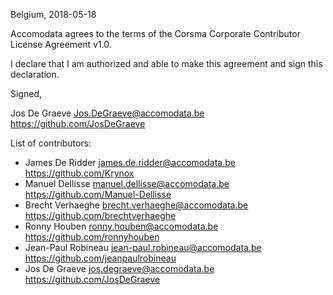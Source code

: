 Belgium, 2018-05-18

Accomodata agrees to the terms of the Corsma Corporate Contributor License
Agreement v1.0.

I declare that I am authorized and able to make this agreement and sign this
declaration.

Signed,

Jos De Graeve Jos.DeGraeve@accomodata.be https://github.com/JosDeGraeve

List of contributors:

* James De Ridder james.de.ridder@accomodata.be https://github.com/Krynox
* Manuel Dellisse manuel.dellisse@accomodata.be https://github.com/Manuel-Dellisse
* Brecht Verhaeghe brecht.verhaeghe@accomodata.be https://github.com/brechtverhaeghe
* Ronny Houben ronny.houben@accomodata.be https://github.com/ronnyhouben
* Jean-Paul Robineau jean-paul.robineau@accomodata.be https://github.com/jeanpaulrobineau
* Jos De Graeve jos.degraeve@accomodata.be https://github.com/JosDeGraeve
